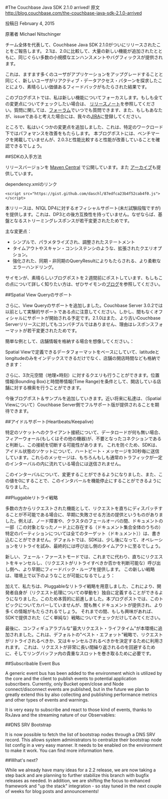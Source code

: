 #The Couchbase Java SDK 2.1.0 arrived!
原文
http://blog.couchbase.com/the-couchbase-java-sdk-2.1.0-arrived

投稿日
February 4, 2015

原著者
Michael Nitschinger

チーム全体を代表して、Couchbase Java SDK 2.1.0がついにリリースされたことをご報告します。
2.1は、2.0に比較して、大量の新しい機能が追加されたとともに、同じぐらい多数の小規模なエンハンスメントやバグフィックスが提供されます。

これは、ますます多くのユーザがアプリケーションをアップグレードすることと同じく、新しいユーザがリアクティブ・データアクセス・パターンを探求したことにより、素晴らしい価値あるフィードバックがもたらされた結果です。

このブログポストでは、私は新しい機能についてフォーカスします。もしも全ての変更点についてチェックしたい場合は、
<a href="http://docs.couchbase.com/developer/java-2.1/release-notes.html">リリースノート</a>を参照してください。質問に関しては、<a href="https://forums.couchbase.com/">フォーラム</a>でいつでも質問できます、また、もしもあなたが、issueであると考えた場合には、我々の<a href="http://issues.couchbase.com/browse/JCBC">JIRA</a>に登録してください。

ところで、私はいくつかの変更点を追加しました、これは、特定のワークロード下ではパフォマンスを改善をもたらします。
本ブログポストには、ベンチマークを掲載していませんが、2.0.3と性能比較すると性能が改善していることを確認できるでしょう。

##SDKの入手方法


リリースバージョンを
<a href="http://search.maven.org/#artifactdetails%7Ccom.couchbase.client%7Cjava-client%7C2.1.0%7Cjar">Maven Central</a> で公開しています。また <a href="http://packages.couchbase.com/clients/java/2.1.0/Couchbase-Java-Client-2.1.0.zip">アーカイブ</a>も提供しています。

dependency.xmlのリンク
```
<script src="https://gist.github.com/daschl/87edfca23b4f52cab4f0.js"></script>
```

本リリースは、N1QL DP4に対するオフィシャルサポート(未だ試験段階ですが)を提供します。これは、DP3との後方互換性を持っていません。なぜならば、基盤となるストリーミングレスポンスが若干変更されたためです。

主な変更点：

* シンプルで、パラメタライズされ、調整されたステートメント
* タイムアウトやスキャン・コンシステンシのような、拡張されたクエリオプション。
* 強化された、同期・非同期のQueryResultによりもたらされる、より柔軟なエラーハンドリング。

サイモンが、素晴らしいブログポストを２週間前にポストしています、もしもこの点について詳しく知りたい方は、ぜひサイモンの<a href="http://blog.couchbase.com/n1ql-dp4-java-sdk">ブログ</a>を参照してください。

##Spatial View Queryのサポート

さらに、View Queryのサポートを追加しました。Couchbase Server 3.0.2では以前として実験的サポートである点に注意してください。しかし、間もなくオフィシャルにサポートが開始される予定です。2.1.0はまた、より古いCouchbase Serverリリースに対してもコンパチブルではありません、理由はレスポンスフォーマットが若干変更されたためです。

簡単な例として、店舗情報を格納する場合を想像してください。：


Spatial Viewで定義できるデータフォーマットをベースにしていて、latitudeとlongitudeのみをインデックスできるだけでなく、店舗の開店時間なども格納できます：


さらに、3次元空間（地理×時刻）に対するクエリも行うことができます。位置情報(Bounding Box)と時間帯情報(Time Range)を条件として、開店している店舗に対する検索を行うことができます。

今後ブログポスト＆サンプルを追加していきます。近い将来に私達は、（Spatial Viewについて）Couchbase Server側でフルサポート版が提供されることを期待できます。


##アイドルサポート(Heartbeats/Keepalive)

特定のソケットへのクライアント接続について、データロードが何も無い場合、フィアーウォール(もしくはその他の機器)が、不要となったコネクションであると判断し、この接続を切断する可能性があります。
これを防ぐため、SDKは、アイドル状態のソケットについて、ハートビート・メッセージを30秒毎に送信しています。これらのメッセージは、もちろんもしも通常のトラフィックが一定のインターバルの内に流れている場合には送信されません。

このインターバルについて、変更することができるようになりました、また、この値を0にすることで、このインタバールを機能停止にすることができるようになりました。


##Pluggableリトライ戦略

多数の方からリクエストされた機能として、リクエストを直ちにディスパッチすることが不可能である場合に、早期に失敗させる方法の提供というものがありました。例えば、ノード障害や、クラスタのフェールオーバの間、ドキュメントの一部（この対象となったノード上に存在する（ドキュメント集合全体のうちの）特定のパーティションについては全てのターゲット（ドキュメント））は、書き込むことができません。デフォルトでは、SDKは、少し後になって、オペレーションをリトライを試み、最終的には呼び出し側のタイムアウトに至るでしょう。

新しい、フェール・ファーストモードでは、これまでに代わり、直ちにリクエストをキャンセルし、（リクエストがリトライすべきか否かを判断可能な）呼び出し側へ、より早期にフィードバック・ループを提供します。
この新しい戦略は、環境上で以下のようなことが可能になるでしょう：

加えて、私たちは、Pluggableなリトライ戦略を用意しました、これにより、開発者自身が（リクエスト処理についての挙動を）独自に定義することができるようになりました。このため本質的に前進しました。本プログポストでは、このトピックについてカバーしていませんが、間も無くドキュメントが提供され、より多くの情報がもたらされるでしょう。
それまでの間、もしも興味があれば、SDKで提供された（ごく単純な）戦略についてチェックだけしてみてください。

最後に、コンフィギュアラブルな"最大リクエスト・ライフタイム"が本環境に追加されました。これは、デフォルトの"ベスト・エフォット"戦略で、リクエストがリトライされるべきか、又はキャンセルされるべきかを決定するために利用されます。
これは、リクエストが非常に長い間繰り返されるのを回避するために、そしてリングバッファ内の貴重なスロットを巻き取るために必要です。

##Subscribable Event Bus

A generic event bus has been added to the environment which is utilized by the core and the client to publish events to potential application subscribers. Currently, only Bucket open/close and Node connect/disconnect events are published, but in the future we plan to greatly extend this by also collecting and publishing performance metrics and other types of events and warnings.

It is very easy to subscribe and react to those kind of events, thanks to RxJava and the streaming nature of our Observables:



##DNS SRV Bootstrap

It is now possible to fetch the list of bootstrap nodes through a DNS SRV record. This allows system administrators to centralize their bootstrap node list config in a very easy manner. It needs to be enabled on the environment to make it work. You can find more information here.

##What's next?

While we already have many ideas for a 2.2 release, we are now taking a step back and are planning to further stabilize this branch with bugfix releases as needed. In addition, we are shifting the focus to enhanced framework and "up the stack" integration - so stay tuned in the next couple of weeks for blog posts and announcements!
